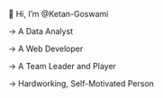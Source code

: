 👋 Hi, I’m @Ketan-Goswami

-> A Data Analyst

-> A Web Developer

-> A Team Leader and Player

-> Hardworking, Self-Motivated Person

<!---
Ketan-Goswami/Ketan-Goswami is a ✨ special ✨ repository because its `README.md` (this file) appears on your GitHub profile.
You can click the Preview link to take a look at your changes.
--->
